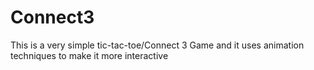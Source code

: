 # Connect3
This is a very simple tic-tac-toe/Connect 3 Game and it uses animation techniques to make it more interactive

